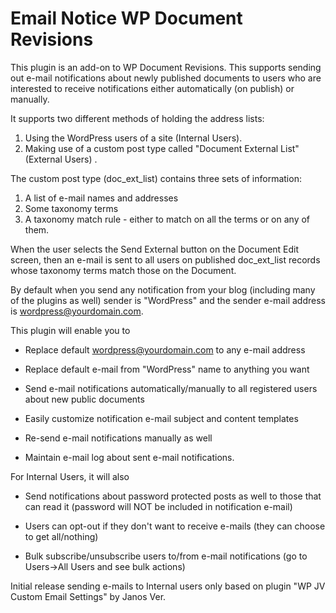 # Email Notice WP Document Revisions

This plugin is an add-on to WP Document Revisions. This supports sending out e-mail notifications about newly published documents to users who are interested to receive notifications either automatically (on publish) or manually.

It supports two different methods of holding the address lists:
1. Using the WordPress users of a site (Internal Users).
2. Making use of a custom post type called "Document External List" (External Users) .

The custom post type (doc_ext_list) contains three sets of information:
1. A list of e-mail names and addresses
2. Some taxonomy terms
3. A taxonomy match rule - either to match on all the terms or on any of them.

When the user selects the Send External button on the Document Edit screen, then an e-mail is sent to all users on published doc_ext_list records whose taxonomy terms match those on the Document.  

By default when you send any notification from your blog (including many of the plugins as well) sender is "WordPress" and the sender e-mail address is <wordpress@yourdomain.com>. 

This plugin will enable you to 

* Replace default <wordpress@yourdomain.com> to any e-mail address

* Replace default e-mail from "WordPress" name to anything you want

* Send e-mail notifications automatically/manually to all registered users about new public documents

* Easily customize notification e-mail subject and content templates

* Re-send e-mail notifications manually as well

* Maintain e-mail log about sent e-mail notifications.

For Internal Users, it will also 

* Send notifications about password protected posts as well to those that can read it (password will NOT be included in notification e-mail)

* Users can opt-out if they don't want to receive e-mails (they can choose to get all/nothing)

* Bulk subscribe/unsubscribe users to/from e-mail notifications (go to Users->All Users and see bulk actions)

Initial release sending e-mails to Internal users only based on plugin "WP JV Custom Email Settings" by Janos Ver. 


